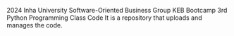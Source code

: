2024 Inha University Software-Oriented Business Group KEB Bootcamp 3rd Python Programming Class Code It is a repository that uploads and manages the code.
